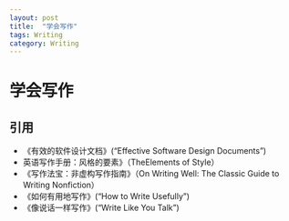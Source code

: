```yaml
---
layout: post
title:  "学会写作"
tags: Writing
category: Writing 
---
```


# 学会写作


## 引用
- 《有效的软件设计文档》(“Effective Software Design Documents”)
-  英语写作手册：风格的要素》（TheElements of Style）
- 《写作法宝：非虚构写作指南》（On Writing Well: The Classic Guide to Writing Nonfiction）
- 《如何有用地写作》(“How to Write Usefully”)
- 《像说话一样写作》(“Write Like You Talk”)